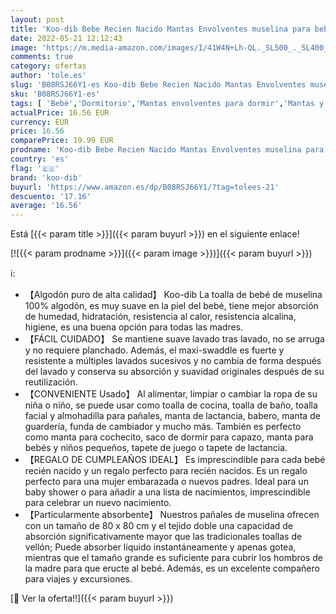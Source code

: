 ```yaml
---
layout: post
title: 'Koo-dib Bebe Recien Nacido Mantas Envolventes muselina para bebés 80x80cm Toalla de baño para bebés de100% algodón absorbente y suave Paquete de 5 por Mantas Suaves de Lactancia Multiuso manta verano'
date: 2022-05-21 12:12:43
image: 'https://m.media-amazon.com/images/I/41W4N+Lh-QL._SL500_._SL400_.jpg'
comments: true
category: ofertas
author: 'tole.es'
slug: 'B08RSJ66Y1-es Koo-dib Bebe Recien Nacido Mantas Envolventes muselina...'
sku: 'B08RSJ66Y1-es'
tags: [ 'Bebé','Dormitorio','Mantas envolventes para dormir','Mantas y mantitas para bebés','Ropa de cama','bebe','bebés','koo-dib','lactancia','muselina','🇪🇸', ]
actualPrice: 16.56 EUR
currency: EUR
price: 16.56
comparePrice: 19.99 EUR
prodname: 'Koo-dib Bebe Recien Nacido Mantas Envolventes muselina para bebés 80x80cm Toalla de baño para bebés de100% algodón absorbente y suave Paquete de 5 por Mantas Suaves de Lactancia Multiuso manta verano'
country: 'es'
flag: '🇪🇸'
brand: 'koo-dib'
buyurl: 'https://www.amazon.es/dp/B08RSJ66Y1/?tag=tolees-21'
descuento: '17.16'
average: '16.56'
---
```


Está [{{< param title >}}]({{< param buyurl >}}) en el siguiente enlace!

[![{{< param prodname >}}]({{< param image >}})]({{< param buyurl >}})

ℹ️:

- 【Algodón puro de alta calidad】 Koo-dib La toalla de bebé de muselina 100% algodón, es muy suave en la piel del bebé, tiene mejor absorción de humedad, hidratación, resistencia al calor, resistencia alcalina, higiene, es una buena opción para todas las madres.
- 【FÁCIL CUIDADO】 Se mantiene suave lavado tras lavado, no se arruga y no requiere planchado. Además, el maxi-swaddle es fuerte y resistente a múltiples lavados sucesivos y no cambia de forma después del lavado y conserva su absorción y suavidad originales después de su reutilización.
- 【CONVENIENTE Usado】 Al alimentar, limpiar o cambiar la ropa de su niña o niño, se puede usar como toalla de cocina, toalla de baño, toalla facial y almohadilla para pañales, manta de lactancia, babero, manta de guardería, funda de cambiador y mucho más. También es perfecto como manta para cochecito, saco de dormir para capazo, manta para bebés y niños pequeños, tapete de juego o tapete de lactancia.
- 【REGALO DE CUMPLEAÑOS IDEAL】 Es imprescindible para cada bebé recién nacido y un regalo perfecto para recién nacidos. Es un regalo perfecto para una mujer embarazada o nuevos padres. Ideal para un baby shower o para añadir a una lista de nacimientos, imprescindible para celebrar un nuevo nacimiento.
- 【Particularmente absorbente】 Nuestros pañales de muselina ofrecen con un tamaño de 80 x 80 cm y el tejido doble una capacidad de absorción significativamente mayor que las tradicionales toallas de vellón; Puede absorber líquido instantáneamente y apenas gotea, mientras que el tamaño grande es suficiente para cubrir los hombros de la madre para que eructe al bebé. Además, es un excelente compañero para viajes y excursiones.

[🛒 Ver la oferta!!]({{< param buyurl >}})
